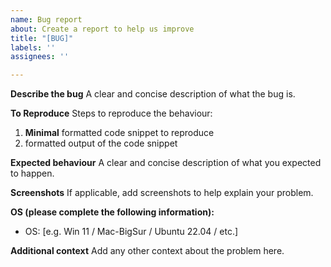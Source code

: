 ```yaml
---
name: Bug report
about: Create a report to help us improve
title: "[BUG]"
labels: ''
assignees: ''

---
```


**Describe the bug**
A clear and concise description of what the bug is.

**To Reproduce**
Steps to reproduce the behaviour:
1. **Minimal** formatted code snippet to reproduce
2. formatted output of the code snippet

**Expected behaviour**
A clear and concise description of what you expected to happen.

**Screenshots**
If applicable, add screenshots to help explain your problem.

**OS (please complete the following information):**
 - OS: [e.g. Win 11 / Mac-BigSur / Ubuntu 22.04 / etc.]

**Additional context**
Add any other context about the problem here.
